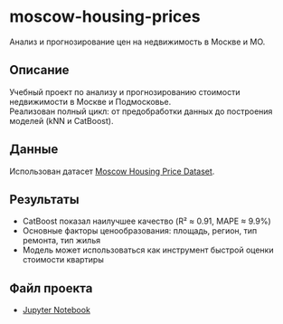 # moscow-housing-prices
Анализ и прогнозирование цен на недвижимость в Москве и МО. 
## Описание
Учебный проект по анализу и прогнозированию стоимости недвижимости в Москве и Подмосковье.  
Реализован полный цикл: от предобработки данных до построения моделей (kNN и CatBoost).

## Данные
Использован датасет [Moscow Housing Price Dataset](https://www.kaggle.com/datasets/egorkainov/moscow-housing-price-dataset/data).

## Результаты
- CatBoost показал наилучшее качество (R² ≈ 0.91, MAPE ≈ 9.9%)  
- Основные факторы ценообразования: площадь, регион, тип ремонта, тип жилья  
- Модель может использоваться как инструмент быстрой оценки стоимости квартиры

## Файл проекта
- [Jupyter Notebook](Проект_fin.ipynb)
